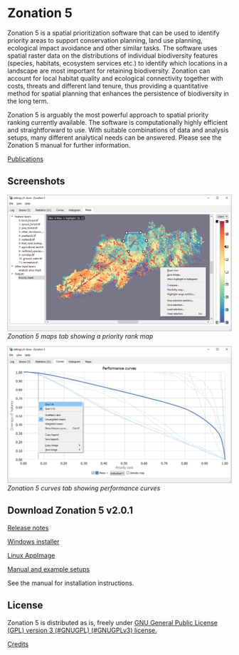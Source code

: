 # Zonation 5

Zonation 5 is a spatial prioritization software that can be used to identify priority areas to support conservation planning, land use planning, ecological impact avoidance and other similar tasks. The software uses spatial raster data on the distributions of individual biodiversity features (species, habitats, ecosystem services etc.) to identify which locations in a landscape are most important for retaining biodiversity. Zonation can account for local habitat quality and ecological connectivity together with costs, threats and different land tenure, thus providing a quantitative method for spatial planning that enhances the persistence of biodiversity in the long term.

Zonation 5 is arguably the most powerful approach to spatial priority ranking currently available. The software is computationally highly efficient and straightforward to use. With suitable combinations of data and analysis setups, many different analytical needs can be answered. Please see the Zonation 5 manual for further information.

[Publications](publications.md)

## Screenshots

[![Screenshot](screenshot1.png)](screenshot1.png)
*Zonation 5 maps tab showing a priority rank map*

[![Screenshot](screenshot2.png)](screenshot2.png)
*Zonation 5 curves tab showing performance curves*

## Download Zonation 5 v2.0.1

[Release notes](https://github.com/zonationteam/Zonation5/releases/v2.0.1)

[Windows installer](https://github.com/zonationteam/Zonation5/releases/download/v2.0.1/Zonation5_Windows.zip)

[Linux AppImage](https://github.com/zonationteam/Zonation5/releases/download/v2.0.1/Zonation5_Linux.zip)

[Manual and example setups](https://github.com/zonationteam/Zonation5/releases/download/v2.0/manual_and_example_setups.zip)

See the manual for installation instructions.

## License
Zonation 5 is distributed as is, freely under [GNU General Public License (GPL) version 3 (#GNUGPL) (#GNUGPLv3) license.](https://www.gnu.org/licenses/gpl-3.0.html)

[Credits](credits.md)

